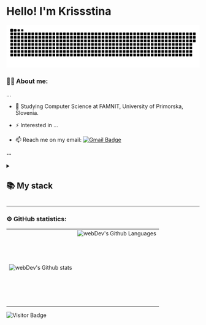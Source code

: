
# Hello! I'm Krissstina 

<p align="center">
 <img width="600" src="assets/github-snake.svg" alt="snake"/>
</p>

### 👩‍💻 About me:

...
- :telescope: Studying Computer Science at FAMNIT, University of Primorska, Slovenia.

- :zap: Interested in ...

- :mailbox: Reach me on my email: [![Gmail Badge](https://img.shields.io/badge/-Gmail-red?style=flat&logo=Gmail&logoColor=white)](mailto:kpiyarska@gmail.com)

--

<details align="left">
  <summary><h2><b>📚 My stack</b></h2></summary>
  <p>
    <h3>Languages</h3>
    <img src="https://skillicons.dev/icons?i=c,py,java,ocaml,javascript,html,css&perline=7" />
    <h3>Frameworks / Tools / Software</h3>
    <img src="https://skillicons.dev/icons?i=figma,linux,git,bootstrap,visualstudio,idea&perline=7" />
    <br>
  </p>
</details>

---

### ⚙️ GitHub statistics:

<table>
  <tr>
    <td>
      <img align="left" src="http://github-readme-streak-stats.herokuapp.com?user=krisssttinaa&theme=dark&background=000000" alt="webDev's Github stats" />
    </td>
    <td>
      <img height="195px" align="right" alt="webDev's Github Languages" src="https://github-readme-stats-sigma-five.vercel.app/api/top-langs/?username=krisssttinaa&layout=compact&theme=vision-friendly-dark" />
    </td>
  </tr>
</table>

![Visitor Badge](https://visitor-badge.laobi.icu/badge?page_id=krisssttinaa)
